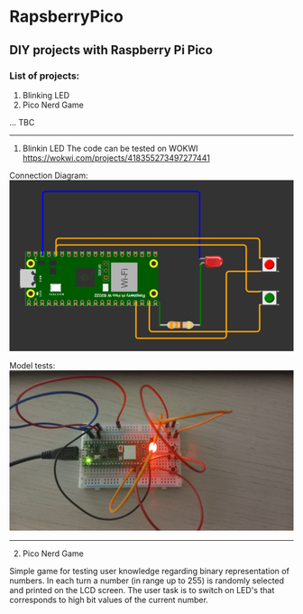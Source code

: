 # RapsberryPico
## DIY projects with Raspberry Pi Pico

### List of projects:

 1. Blinking LED
 2. Pico Nerd Game

... TBC


---
 1. Blinkin LED
The code can be tested on WOKWI https://wokwi.com/projects/418355273497277441

Connection Diagram:
 ![schema](img/blinking_led_schema.png)

Model tests:
 ![schema](photo/blinking_led.jpg)

 ---

 2. Pico Nerd Game

 Simple game for testing user knowledge regarding binary representation of numbers.
 In each turn a number (in range up to 255) is randomly selected and printed on the LCD screen. 
 The user task is to switch on LED's that corresponds to high bit values of the current number.



